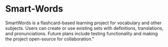 # Smart-Words
SmartWords is a flashcard-based learning project for vocabulary and other subjects. Users can create or use existing sets with definitions, translations, and pronunciations. Future plans include testing functionality and making the project open-source for collaboration."
